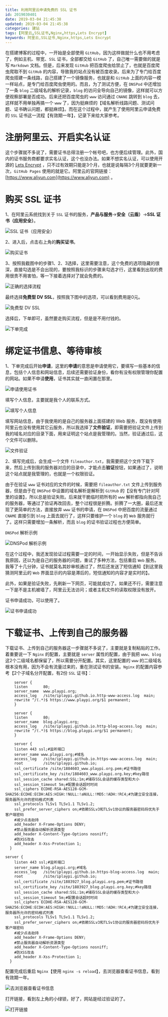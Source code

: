 ```yaml
---
title: 利用阿里云申请免费的 SSL 证书
id: 2019030401
date: 2019-03-04 21:45:38
updated: 2019-03-04 21:45:38
categories: 建站
tags: [阿里云,SSL证书,Nginx,https,Lets Encrypt]
keywords: 阿里云,SSL证书,Nginx,https,Lets Encrypt
---
```



在搭建博客的过程中，一开始是全部使用 `GitHub`，因为这样做就什么也不用考虑了，例如主机、带宽、`SSL` 证书，全部都交给 `GitHub` 了，自己唯一需要做的就是写 `Markdown` 文档。但是，后来发现 `GitHub` 把百度爬虫给禁止了，也就是百度爬虫爬取不到 `GitHub` 的内容，导致我的站点没有被百度收录。后来为了专门给百度爬虫搭建一条线路，自己搭建了一个镜像服务，也就是和 `GitHub` 上面的内容一模一样站点，是专门给百度爬虫使用的。而且，为了测试方便，在 `DNSPod` 中还增加了一条 `blog` 二级域名的解析记录，`blog` 的访问全导向自己的镜像，这样就可以方便观察部署是否成功。后来还把百度爬虫的 `www` 访问通过 `CNANE` 跳转到 `blog` 去，这样就不用单独再搞一个 `www` 了，因为挺麻烦的【域名解析线路问题、测试问题、证书确认问题，都挺麻烦】。而在这个过程中，就产生了使用阿里云申请免费的 `SSL` 证书这一流程【有效期一年】，记录下来给大家参考。


<!-- more -->


# 注册阿里云、开启实名认证


这个步骤就不多说了，需要证书总得注册一个帐号吧，也方便后续管理。此外，国内的证书服务商都要求实名认证，这个也没办法。如果不想实名认证，可以使用开源的 [Lets Encrypt](https://letsencrypt.org) ，只不过有效期只能是3个月，也就是说每隔3个月就要更新一次，`GitHub Pages` 使用的就是它。阿里云的官网链接：[https://www.aliyun.com](https://www.aliyun.com) 。


# 购买 SSL 证书


1、在阿里云系统找到关于 `SSL` 证书的服务，**产品与服务**->**安全（云盾）**->**SSL 证书（应用安全）**。

![SSL 证书（应用安全）](https://raw.githubusercontent.com/iplaypi/img-playpi/master/img/old/b7f2e3a3gy1g0r4q5ikmnj21hc0q9gp7.jpg "SSL 证书（应用安全）")

2、进入后，点击右上角的**购买证书**。

![购买证书](https://raw.githubusercontent.com/iplaypi/img-playpi/master/img/old/b7f2e3a3gy1g0r4qkt3cwj21hc0q9tal.jpg "购买证书")

3、按照我截图中的步骤1、2、3选择，这里需要注意，这个免费的选项隐藏的很深，直接勾选是不会出现的，要按照我标识的步骤来勾选才行，这里看到出现的费用很贵不用害怕，等一下接着选择对了就会免费的。

![正确的选择流程](https://raw.githubusercontent.com/iplaypi/img-playpi/master/img/old/b7f2e3a3gy1g0r4qvpk2wj21hc0q9775.jpg "正确的选择流程")

最终选择**免费型 DV SSL**，按照我下图中的选项，可以看到费用是0元。

![免费型 DV SSL](https://raw.githubusercontent.com/iplaypi/img-playpi/master/img/old/b7f2e3a3gy1g0r4r9iriij21hc0q9gob.jpg "免费型 DV SSL")

选择后，下单即可，虽然要走购买流程，但是是不用付钱的。

![下单完成](https://raw.githubusercontent.com/iplaypi/img-playpi/master/img/old/b7f2e3a3gy1g0r4rjfjm2j21hc0q9jtw.jpg "下单完成")


# 绑定证书信息、等待审核


1、下单完成后开始**申请**，这里的**申请**的意思是申请使用它，要填写一些基本的信息，包括个人信息和网站信息，后续还需要验证身份，看你有没有权限管理你配置的网站。如果不申请**使用**，证书其实就一直闲置在那里。

![申请使用证书](https://raw.githubusercontent.com/iplaypi/img-playpi/master/img/old/b7f2e3a3gy1g0r4rvewbsj21hc0q9jti.jpg "申请使用证书")

填写个人信息，主要就是我个人的联系方式。

![填写个人信息](https://raw.githubusercontent.com/iplaypi/img-playpi/master/img/old/b7f2e3a3gy1g0r4s5trvij21hc0q9dho.jpg "填写个人信息")

填写网站信息，由于我使用的是自己的服务器上面搭建的 Web 服务，既没有使用阿里云也没有使用其它云服务，所以我选择了**文件验证**，即需要把验证文件上传到我的域名对应的目录下面，用来证明这个站点是我管理的。当然，验证通过后，这个文件可以删除。

![文件验证](https://raw.githubusercontent.com/iplaypi/img-playpi/master/img/old/b7f2e3a3gy1g0r4serk53j21hc0q9q58.jpg "文件验证")

2、填写完成后，会生成一个文件 `fileauthor.txt`，我需要把这个文件下载下来，然后上传到我的服务器对应的目录中，才能点击**验证**按钮，如果通过了，说明这个站点就是我管理的，也就是一个权限验证。

由于在验证 `www` 证书对应的文件的时候，需要把 `fileauthor.txt` 文件上传到服务器，但是由于在 `DNSPod` 中设置的域名解析是解析到 `GitHub` 的【没有专门针对阿里的设置】，所以总是验证失败。后来就干脆临时把所有的 `www` 解析都指向我自己的服务器，等通过了验证再改回去，整个过程很是折腾。折腾了一大圈，最后还发现了更简单的方法，直接放弃 `www` 证书的申请，在 `DNSPod` 中把百度的流量通过 `CNAME` 直接引到 `blog` 上面去就行了，这样只要维护一个 `blog` 的 `Web` 服务就行了。这样只需要增加一条解析，而且 `blog` 的证书验证过程也方便简单。

`DNSPod` 解析示例

![DNSPod 解析示例](https://raw.githubusercontent.com/iplaypi/img-playpi/master/img/old/b7f2e3a3gy1g0r4srjg4xj21hc0q9ac4.jpg "DNSPod 解析示例")

在这个过程中，我还发现验证过程需要一定的时间，一开始显示失败，但是不告诉我原因，还以为是自己的服务器的问题，重试了多种方法，包括重启 `Web` 服务。我等了十几分钟，证书就莫名其妙审核通过了，然后还发送了短信通知【到这里我猜测阿里云的 `Web` 界面显示的内容是滞后的，短信通知的内容才是实时的】。

此外，如果是验证失败，先刷新一下网页，可能就成功了。如果还不行，需要注意一下是不是主机被墙了，阿里云无法访问；或者主机文件的读取权限没有放开。

证书申请成功，可以使用了。

![证书申请成功](https://raw.githubusercontent.com/iplaypi/img-playpi/master/img/old/b7f2e3a3gy1g0r4t1jlj7j21hc0q9mz2.jpg "证书申请成功")


# 下载证书、上传到自己的服务器


下载证书、上传到自己的服务器这一步骤就不多说了，主要就是复制粘贴的工作。着重要说一下 `Nginx` 的配置，主要就是 `server` 属性的配置，由于我把 `www`、`blog` 这2个二级域名都保留了，所以需要分开配置。其实，这里配置的 `www` 的二级域名根本没有用，因为不会有流量过来的，重在测试证书的安装。`Nginx` 的配置内容参考【2个子域名分开配置，有2份 `SSL` 证书】：

```
    server {
    listen       80;
    server_name  www.playpi.org;
    access_log   /site/iplaypi.github.io.http-www-access.log  main;
    rewrite ^/(.*)$ https://www.playpi.org/$1 permanent;
    }

    server {
    listen       80;
    server_name  blog.playpi.org;
    access_log   /site/iplaypi.github.io.http-blog-access.log  main;
    rewrite ^/(.*)$ https://blog.playpi.org/$1 permanent;
    }

    server {
    listen 443 ssl;#监听端口
    server_name www.playpi.org;#域名
    access_log   /site/iplaypi.github.io.https-www-access.log  main;
    root         /site/iplaypi.github.io;
    ssl_certificate /site/1884603_www.playpi.org.pem;#证书路径
    ssl_certificate_key /site/1884603_www.playpi.org.key;#key路径
    ssl_session_cache shared:SSL:1m;#储存SSL会话的缓存类型和大小
    ssl_session_timeout 5m;#配置会话超时时间
    ssl_ciphers ECDHE-RSA-AES128-GCM-SHA256:ECDHE:ECDH:AES:HIGH:!NULL:!aNULL:!MD5:!ADH:!RC4;#为建立安全连接，服务器所允许的密码格式列表
    ssl_protocols TLSv1 TLSv1.1 TLSv1.2;
    ssl_prefer_server_ciphers on;#依赖SSLv3和TLSv1协议的服务器密码将优先于客户端密码
    #减少点击劫持
    add_header X-Frame-Options DENY;
    #禁止服务器自动解析资源类型
    add_header X-Content-Type-Options nosniff;
    #防XSS攻击
    add_header X-Xss-Protection 1;
  }

server {
    listen 443 ssl;#监听端口
    server_name blog.playpi.org;#域名
    access_log   /site/iplaypi.github.io.https-blog-access.log  main;
    root         /site/iplaypi.github.io;
    ssl_certificate /site/1883927_blog.playpi.org.pem;#证书路径
    ssl_certificate_key /site/1883927_blog.playpi.org.key;#key路径
    ssl_session_cache shared:SSL:1m;#储存SSL会话的缓存类型和大小
    ssl_session_timeout 5m;#配置会话超时时间
    ssl_ciphers ECDHE-RSA-AES128-GCM-SHA256:ECDHE:ECDH:AES:HIGH:!NULL:!aNULL:!MD5:!ADH:!RC4;#为建立安全连接，服务器所允许的密码格式列表
    ssl_protocols TLSv1 TLSv1.1 TLSv1.2;
    ssl_prefer_server_ciphers on;#依赖SSLv3和TLSv1协议的服务器密码将优先于客户端密码
    #减少点击劫持
    add_header X-Frame-Options DENY;
    #禁止服务器自动解析资源类型
    add_header X-Content-Type-Options nosniff;
    #防XSS攻击
    add_header X-Xss-Protection 1;
  }
```

配置完成后重启 `Nginx`【使用 `nginx -s reload`】，去浏览器查看证书信息，看到有效期一年。

![去浏览器查看证书信息](https://raw.githubusercontent.com/iplaypi/img-playpi/master/img/old/b7f2e3a3gy1g0r4tirwwkj20f00gdwfk.jpg "去浏览器查看证书信息")

打开链接，看到左上角的小绿锁，好了，网站是经过验证的了。

![打开链接](https://raw.githubusercontent.com/iplaypi/img-playpi/master/img/old/b7f2e3a3gy1g0r4tu5l57j21hl0rr0wt.jpg "打开链接")

